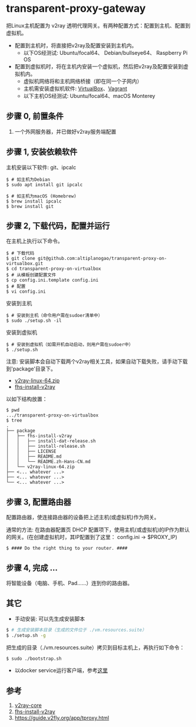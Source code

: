 # transparent-proxy-gateway

把Linux主机配置为 v2ray 透明代理网关。有两种配置方式：配置到主机、配置到虚拟机。

* 配置到主机时，将直接把v2ray及配置安装到主机内。
    * 以下OS经测试: Ubuntu/focal64、 Debian/bullseye64、 Raspberry Pi OS
* 配置到虚拟机时，将在主机内安装一个虚拟机，然后把v2ray及配置安装到虚拟机内。
    * 虚拟机网络将和主机网络桥接（即在同一个子网内）
    * 主机需安装虚拟机软件: [VirtualBox](https://www.virtualbox.org/)、[Vagrant](https://www.vagrantup.com/downloads)
    * 以下主机OS经测试: Ubuntu/focal64、macOS Monterey

<!-- https://guide.v2fly.org/en_US/app/transparent_proxy.html#pros -->

## 步骤 0, 前置条件

1. 一个外网服务器，并已做好v2ray服务端配置

## 步骤 1, 安装依赖软件

主机安装以下软件: git、ipcalc
``` shell
$ # 如主机为Debian
$ sudo apt install git ipcalc

$ # 如主机为macOS (Homebrew)
$ brew install ipcalc
$ brew install git
```

## 步骤 2, 下载代码，配置并运行

在主机上执行以下命令。

``` shell
$ # 下载代码
$ git clone git@github.com:altiplanogao/transparent-proxy-on-virtualbox.git
$ cd transparent-proxy-on-virtualbox
$ # 从模板创建配置文件
$ cp config.ini.template config.ini
$ # 配置
$ vi config.ini
```
安装到主机
``` shell
$ # 安装到主机（命令用户需在sudoer清单中）
$ sudo ./setup.sh -il
```
安装到虚拟机
``` shell
$ # 安装到虚拟机（如需开机自动启动，则用户需在sudoer中）
$ ./setup.sh
```

注意: 安装脚本会自动下载两个v2ray相关工具，如果自动下载失败，请手动下载到'package'目录下。
* [v2ray-linux-64.zip](https://github.com/v2fly/v2ray-core/releases)
* [fhs-install-v2ray](https://github.com/v2fly/fhs-install-v2ray/archive/refs/heads/master.zip)

以如下结构放置：
```
$ pwd
.../transparent-proxy-on-virtualbox
$ tree
.
├── package
│   ├── fhs-install-v2ray
│   │   ├── install-dat-release.sh
│   │   ├── install-release.sh
│   │   ├── LICENSE
│   │   ├── README.md
│   │   └── README.zh-Hans-CN.md
│   └── v2ray-linux-64.zip
├── <... whatever ...>
├── <... whatever ...>
└── <... whatever ...>
```

## 步骤 3, 配置路由器

配置路由器，使连接路由器的设备把上述主机(或虚拟机)作为网关。

通常的方法: 在路由器配置页 DHCP 配置项下，使用主机(或虚拟机)的IP作为默认的网关。(在创建虚拟机时，其IP配置到了这里： config.ini -> $PROXY_IP)
```
$ #### Do the right thing to your router. ####
```

## 步骤 4, 完成 ...
将智能设备（电脑、手机、Pad……）连到你的路由器。

## 其它
* 手动安装:
可以先生成安装脚本
```bash
$ # 生成安装脚本目录（生成的文件位于 ./vm.resources.suite）
$ ./setup.sh -g
```
把生成的目录（./vm.resources.suite）拷贝到目标主机上，再执行如下命令：
```bash
$ sudo ./bootstrap.sh
```
* 以docker service运行客户端，参考[这里](vm.resources/README.md)


## 参考
1. [v2ray-core](https://github.com/v2fly/v2ray-core)
1. [fhs-install-v2ray](https://github.com/v2fly/fhs-install-v2ray)
1. https://guide.v2fly.org/app/tproxy.html
